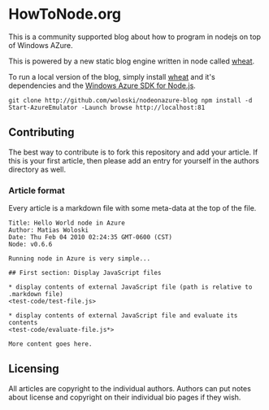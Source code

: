 # HowToNode.org

This is a community supported blog about how to program in nodejs on top of Windows AZure.

This is powered by a new static blog engine written in node called [wheat][].

To run a local version of the blog, simply install [wheat][] and it's dependencies and the [Windows Azure SDK for Node.js][].

`git clone http://github.com/woloski/nodeonazure-blog
npm install -d
Start-AzureEmulator -Launch
browse http://localhost:81
`

[wheat]: http://github.com/creationix/wheat
[Windows Azure SDK for Node.js]: http://www.microsoft.com/web/gallery/install.aspx?appid=azurenodepowershell&clcid=0x409

## Contributing

The best way to contribute is to fork this repository and add your article.  If this is your first article, then please add an entry for yourself in the authors directory as well.

### Article format

Every article is a markdown file with some meta-data at the top of the file.

    Title: Hello World node in Azure
    Author: Matias Woloski
    Date: Thu Feb 04 2010 02:24:35 GMT-0600 (CST)
    Node: v0.6.6

    Running node in Azure is very simple...

    ## First section: Display JavaScript files
    
    * display contents of external JavaScript file (path is relative to .markdown file)
    <test-code/test-file.js>

    * display contents of external JavaScript file and evaluate its contents 
    <test-code/evaluate-file.js*>

    More content goes here.

## Licensing

All articles are copyright to the individual authors.  Authors can put notes about license and copyright on their individual bio pages if they wish.